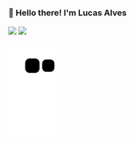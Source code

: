 <h3>👋 Hello there! I'm Lucas Alves</h3>
<div>
  <a>
    <img align="center" height="180em" src="https://github-readme-stats.vercel.app/api?username=LucasAlv3s&show_icons=true&theme=dark&include_all_commits=true&count_private=true" />
  <img align="center" height="120em" src="https://github-readme-stats.vercel.app/api/top-langs/?username=LucasAlv3s&layout=compact&langs_count=16&theme=dark" />
</div>


  
![Snake animation](https://github.com/LucasAlv3s/LucasAlv3s/blob/output/github-contribution-grid-snake.svg)
